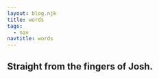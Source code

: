 ```yaml
---
layout: blog.njk
title: words
tags:
  - nav
navtitle: words
---
```


## Straight from the fingers of Josh.

